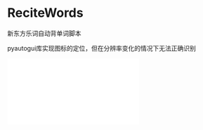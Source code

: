 # ReciteWords
新东方乐词自动背单词脚本

pyautogui库实现图标的定位，但在分辨率变化的情况下无法正确识别

<iframe src="//player.bilibili.com/player.html?aid=544074273&bvid=BV1cv4y1Z7TF&cid=292245996&p=1" scrolling="no" border="0" frameborder="no" framespacing="0" allowfullscreen="true"> </iframe>
